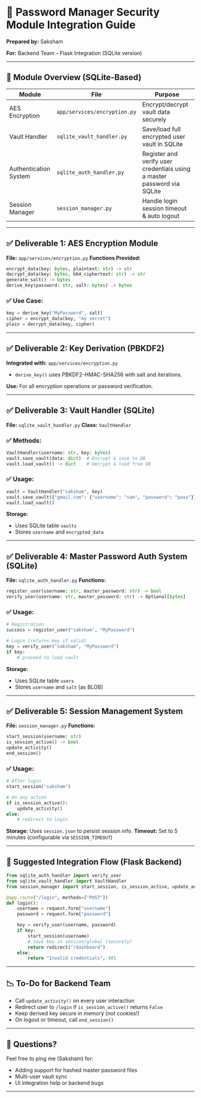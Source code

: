 # 🔐 Password Manager Security Module Integration Guide

**Prepared by:** Saksham

**For:** Backend Team – Flask Integration (SQLite version)

---

## 📁 Module Overview (SQLite-Based)

| Module                | File                         | Purpose                                                                 |
| --------------------- | ---------------------------- | ----------------------------------------------------------------------- |
| AES Encryption        | `app/services/encryption.py` | Encrypt/decrypt vault data securely                                     |
| Vault Handler         | `sqlite_vault_handler.py`    | Save/load full encrypted user vault in SQLite                           |
| Authentication System | `sqlite_auth_handler.py`     | Register and verify user credentials using a master password via SQLite |
| Session Manager       | `session_manager.py`         | Handle login session timeout & auto logout                              |

---

## ✅ Deliverable 1: AES Encryption Module

**File:** `app/services/encryption.py` **Functions Provided:**

```python
encrypt_data(key: bytes, plaintext: str) -> str
decrypt_data(key: bytes, b64_ciphertext: str) -> str
generate_salt() -> bytes
derive_key(password: str, salt: bytes) -> bytes
```

### ✅ Use Case:

```python
key = derive_key("MyPassword", salt)
cipher = encrypt_data(key, "my secret")
plain = decrypt_data(key, cipher)
```

---

## ✅ Deliverable 2: Key Derivation (PBKDF2)

**Integrated with:** `app/services/encryption.py`

- `derive_key()` uses PBKDF2-HMAC-SHA256 with salt and iterations.

**Use:** For all encryption operations or password verification.

---

## ✅ Deliverable 3: Vault Handler (SQLite)

**File:** `sqlite_vault_handler.py` **Class:** `VaultHandler`

### ✅ Methods:

```python
VaultHandler(username: str, key: bytes)
vault.save_vault(data: dict)  # Encrypt & save to DB
vault.load_vault() -> dict    # Decrypt & load from DB
```

### ✅ Usage:

```python
vault = VaultHandler("saksham", key)
vault.save_vault({"gmail.com": {"username": "sam", "password": "pass"}})
vault.load_vault()
```

**Storage:**

- Uses SQLite table `vaults`
- Stores `username` and `encrypted_data`

---

## ✅ Deliverable 4: Master Password Auth System (SQLite)

**File:** `sqlite_auth_handler.py` **Functions:**

```python
register_user(username: str, master_password: str) -> bool
verify_user(username: str, master_password: str) -> Optional[bytes]
```

### ✅ Usage:

```python
# Registration
success = register_user("saksham", "MyPassword")

# Login (returns key if valid)
key = verify_user("saksham", "MyPassword")
if key:
    # proceed to load vault
```

**Storage:**

- Uses SQLite table `users`
- Stores `username` and `salt` (as BLOB)

---

## ✅ Deliverable 5: Session Management System

**File:** `session_manager.py` **Functions:**

```python
start_session(username: str)
is_session_active() -> bool
update_activity()
end_session()
```

### ✅ Usage:

```python
# After login
start_session("saksham")

# On any action
if is_session_active():
    update_activity()
else:
    # redirect to login
```

**Storage:** Uses `session.json` to persist session info. **Timeout:** Set to 5 minutes (configurable via `SESSION_TIMEOUT`)

---

## 📌 Suggested Integration Flow (Flask Backend)

```python
from sqlite_auth_handler import verify_user
from sqlite_vault_handler import VaultHandler
from session_manager import start_session, is_session_active, update_activity

@app.route("/login", methods=["POST"])
def login():
    username = request.form["username"]
    password = request.form["password"]

    key = verify_user(username, password)
    if key:
        start_session(username)
        # Save key in session/global (securely)
        return redirect("/dashboard")
    else:
        return "Invalid credentials", 401
```

---

## 📉 To-Do for Backend Team

- Call `update_activity()` on every user interaction
- Redirect user to `/login` if `is_session_active()` returns `False`
- Keep derived key secure in memory (not cookies!)
- On logout or timeout, call `end_session()`

---

## 💬 Questions?

Feel free to ping me (Saksham) for:

- Adding support for hashed master password files
- Multi-user vault sync
- UI integration help or backend bugs

---

